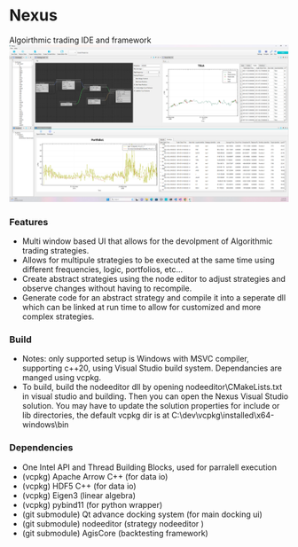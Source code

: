 # Nexus
Algoirthmic trading IDE and framework
![alt text](https://github.com/ntorm1/Nexus/blob/master/Nexus.png)

### Features
- Multi window based UI that allows for the devolpment of Algorithmic trading strategies. 
- Allows for multipule strategies to be executed at the same time using different frequencies, logic, portfolios, etc...
- Create abstract strategies using the node editor to adjust strategies and observe changes without having to recompile.
- Generate code for an abstract strategy and compile it into a seperate dll which can be linked at run time to allow for customized and more complex strategies.

### Build
- Notes: only supported setup is Windows with MSVC compiler, supporting c++20, using Visual Studio build system. Dependancies are manged using vcpkg.
- To build, build the nodeeditor dll by opening nodeeditor\CMakeLists.txt in visual studio and building. Then you can open the Nexus Visual Studio solution. You may have to update the solution properties for include or lib directories, the default vcpkg dir is at C:\dev\vcpkg\installed\x64-windows\bin

### Dependencies 
- One Intel API and Thread Building Blocks, used for parralell execution
- (vcpkg) Apache Arrow C++ (for data io)
- (vcpkg) HDF5 C++ (for data io)
- (vcpkg) Eigen3 (linear algebra)
- (vcpkg) pybind11 (for python wrapper)
- (git submodule) Qt advance docking system  (for main docking ui)
- (git submodule) nodeeditor (strategy nodeeditor )
- (git submodule) AgisCore (backtesting framework)